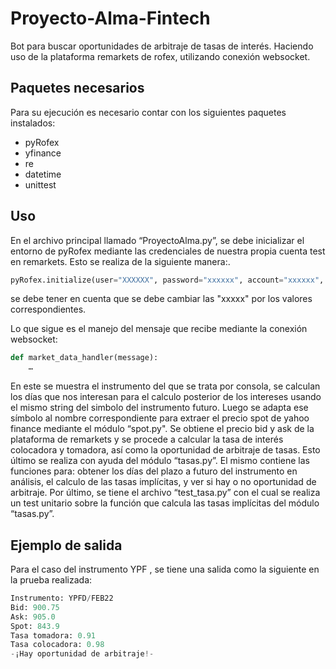 # Proyecto-Alma-Fintech
Bot para buscar oportunidades de arbitraje de tasas de interés. Haciendo uso de la plataforma remarkets de rofex, utilizando conexión websocket.



## Paquetes necesarios
Para su ejecución es necesario contar con los siguientes paquetes instalados:
-	pyRofex
-	yfinance
-	re
-	datetime
-	unittest


## Uso
En el archivo principal llamado “ProyectoAlma.py”, se debe inicializar el entorno de pyRofex mediante las credenciales de nuestra propia cuenta test en remarkets. Esto se realiza de la siguiente manera:.

```python
pyRofex.initialize(user="XXXXXX", password="xxxxxx", account="xxxxxx", environment=pyRofex.Environment.REMARKET)
```
se debe tener en cuenta que se debe cambiar las "xxxxx" por los valores correspondientes. 

Lo que sigue es el manejo del mensaje que recibe mediante la conexión websocket:

```python
def market_data_handler(message):
	…
```

En este se muestra el instrumento del que se trata por consola, se calculan los días que nos interesan para el calculo posterior de los intereses usando el mismo string del simbolo del instrumento futuro. Luego se adapta ese símbolo al nombre correspondiente para extraer el precio spot de yahoo finance mediante el módulo “spot.py".
Se obtiene el precio bid y ask de la plataforma de remarkets y se procede a calcular la tasa de interés colocadora y tomadora, así como la oportunidad de arbitraje de tasas.
Esto último se realiza con ayuda del módulo “tasas.py”. 
El mismo contiene las funciones para: obtener los días del plazo a futuro del instrumento en análisis, el calculo de las tasas implícitas, y ver si hay o no oportunidad de arbitraje.
Por último, se tiene el archivo “test_tasa.py” con el cual se realiza un test unitario sobre la función que calcula las tasas implícitas del módulo “tasas.py”.


## Ejemplo de salida
Para el caso del instrumento YPF , se tiene una salida como la siguiente en la prueba realizada:

```python
Instrumento: YPFD/FEB22
Bid: 900.75
Ask: 905.0
Spot: 843.9
Tasa tomadora: 0.91
Tasa colocadora: 0.98
-¡Hay oportunidad de arbitraje!-
```


